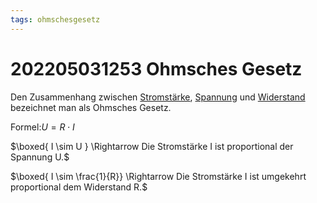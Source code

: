 ```yaml
---
tags: ohmschesgesetz
---
```


# 202205031253 Ohmsches Gesetz

Den Zusammenhang zwischen [Stromstärke](202205031558), [Spannung](202205031321) und [Widerstand](202205031325) bezeichnet man als Ohmsches Gesetz.

$\text{Formel:} U = R \cdot  I$


$\boxed{ I \sim U } \Rightarrow  Die Stromstärke I ist proportional der Spannung U.$

$\boxed{ I \sim \frac{1}{R}} \Rightarrow Die Stromstärke I ist umgekehrt proportional dem Widerstand R.$
